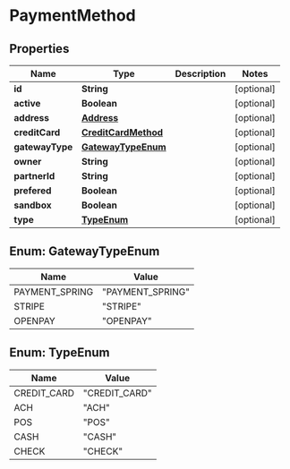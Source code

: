 
# PaymentMethod

## Properties
Name | Type | Description | Notes
------------ | ------------- | ------------- | -------------
**id** | **String** |  |  [optional]
**active** | **Boolean** |  |  [optional]
**address** | [**Address**](Address.md) |  |  [optional]
**creditCard** | [**CreditCardMethod**](CreditCardMethod.md) |  |  [optional]
**gatewayType** | [**GatewayTypeEnum**](#GatewayTypeEnum) |  |  [optional]
**owner** | **String** |  |  [optional]
**partnerId** | **String** |  |  [optional]
**prefered** | **Boolean** |  |  [optional]
**sandbox** | **Boolean** |  |  [optional]
**type** | [**TypeEnum**](#TypeEnum) |  |  [optional]


<a name="GatewayTypeEnum"></a>
## Enum: GatewayTypeEnum
Name | Value
---- | -----
PAYMENT_SPRING | &quot;PAYMENT_SPRING&quot;
STRIPE | &quot;STRIPE&quot;
OPENPAY | &quot;OPENPAY&quot;


<a name="TypeEnum"></a>
## Enum: TypeEnum
Name | Value
---- | -----
CREDIT_CARD | &quot;CREDIT_CARD&quot;
ACH | &quot;ACH&quot;
POS | &quot;POS&quot;
CASH | &quot;CASH&quot;
CHECK | &quot;CHECK&quot;



